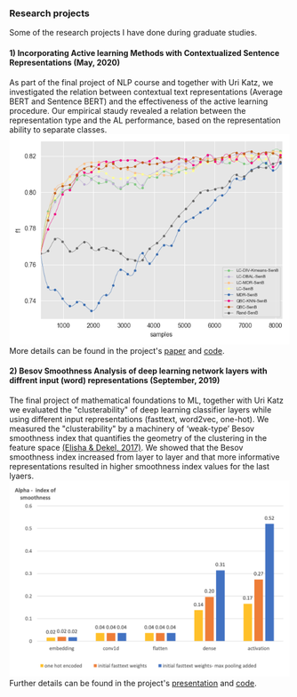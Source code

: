 

### Research projects

Some of the research projects I have done during graduate studies.

#### 1) Incorporating Active learning Methods with Contextualized Sentence Representations (May, 2020)

As part of the  final project of NLP course and together with Uri Katz, we investigated the relation between contextual text representations (Average BERT and Sentence BERT) and the effectiveness of the active learning procedure. Our empirical staudy revealed a relation between the representation type and the AL performance, based on the representation ability to separate classes. 
![image](https://github.com/danielle-hausler/danielle-hausler.github.io/blob/main/images/mr_f1_SenB.png?raw=True)
<br> More details can be found in the project's [paper](https://github.com/danielle-hausler/Incorporating_Active_learning_Methods_with_Contextualized_Sentence_Representations.pdf) and [code](https://github.com/daniellehausler/nlp_active_learning).


#### 2) Besov Smoothness Analysis of deep learning network layers with diffrent input (word) representations (September, 2019)

The final project of mathematical foundations to ML, together with Uri Katz we evaluated the "clusterability" of deep learning classifier layers while using different input representations (fasttext, word2vec, one-hot).
We measured the "clusterability" by a machinery of ‘weak-type’ Besov smoothness index that quantifies the geometry of the clustering in the feature space [(Elisha & Dekel, 2017)](https://arxiv.org/abs/1710.03263). We showed that the Besov smoothness index increased from layer to layer and that more informative representations resulted in higher smoothness index values for the last lyaers. 
![image, size=(10,8)](https://github.com/danielle-hausler/danielle-hausler.github.io/blob/main/images/besov_smoothness.png?raw=True)
<br> Further details can be found in the project's [presentation](https://github.com/danielle-hausler/danielle-hausler.github.io/blob/main/function%20space%20analysis%20of%20NLP%20models.pdf) and [code](https://github.com/katzurik/NLP_besov_smoothness).


  
